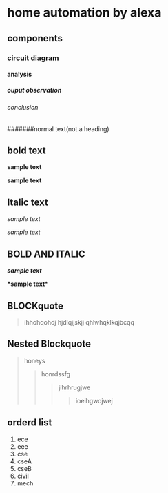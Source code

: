 # home automation by alexa
## components
### circuit diagram
#### analysis
##### ouput observation
###### conclusion
#######normal text(not a heading)
## bold text
**sample text**

__sample text__
## Italic text
*sample text*

_sample text_
## BOLD AND ITALIC
**_sample text_**

__*sample text__*
## BLOCKquote
> ihhohqohdj
hjdlqjjskjj
qhlwhqklkqjbcqq
## Nested Blockquote
> honeys
>> honrdssfg
>>> jihrhrugjwe
>>>> ioeihgwojwej
## orderd list
1. ece
2. eee
3. cse
  1. cseA 
  2. cseB
4. civil
5. mech
